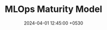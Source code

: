 ---
layout: post
title:  "MLOps Maturity Model"
date:   2024-04-01 12:45:00 +0530
comments: True
share: True
categories: Machine learning Operations
---